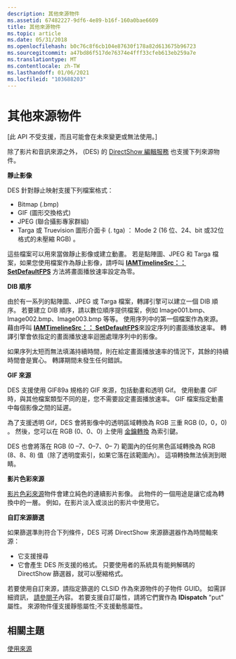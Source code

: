 ```yaml
---
description: 其他來源物件
ms.assetid: 67482227-9df6-4e89-b16f-160a0bae6609
title: 其他來源物件
ms.topic: article
ms.date: 05/31/2018
ms.openlocfilehash: b0c76c8f6cb104e87630f178a82d613675b96723
ms.sourcegitcommit: a47bd86f517de76374e4fff33cfeb613eb259a7e
ms.translationtype: MT
ms.contentlocale: zh-TW
ms.lasthandoff: 01/06/2021
ms.locfileid: "103688203"
---
```

# <a name="other-source-objects"></a>其他來源物件

\[此 API 不受支援，而且可能會在未來變更或無法使用。\]

除了影片和音訊來源之外， (DES) 的 [DirectShow 編輯服務](directshow-editing-services.md) 也支援下列來源物件。

**靜止影像**

DES 針對靜止映射支援下列檔案格式：

-   Bitmap (.bmp)
-   GIF (圖形交換格式) 
-   JPEG (聯合攝影專家群組) 
-   Targa 或 Truevision 圖形介面卡 (. tga) ： Mode 2 (16 位、24、bit 或32位格式的未壓縮 RGB) 。

這些檔案可以用來當做靜止影像或建立動畫。 若是點陣圖、JPEG 和 Targa 檔案，如果您使用檔案作為靜止影像，請呼叫 [**IAMTimelineSrc：： SetDefaultFPS**](iamtimelinesrc-setdefaultfps.md) 方法將畫面播放速率設定為零。

**DIB 順序**

由於有一系列的點陣圖、JPEG 或 Targa 檔案，轉譯引擎可以建立一個 DIB 順序。 若要建立 DIB 順序，請以數位順序提供檔案，例如 Image001.bmp、Image002.bmp、Image003.bmp 等等。 使用序列中的第一個檔案作為來源。 藉由呼叫 [**IAMTimelineSrc：： SetDefaultFPS**](iamtimelinesrc-setdefaultfps.md)來設定序列的畫面播放速率。 轉譯引擎會依指定的畫面播放速率迴圈處理序列中的影像。

如果序列太短而無法填滿持續時間，則在給定畫面播放速率的情況下，其餘的持續時間會是實心。 轉譯期間未發生任何錯誤。

**GIF 來源**

DES 支援使用 GIF89a 規格的 GIF 來源，包括動畫和透明 Gif。 使用動畫 GIF 時，與其他檔案類型不同的是，您不需要設定畫面播放速率。 GIF 檔案指定動畫中每個影像之間的延遲。

為了支援透明 Gif，DES 會將影像中的透明區域轉換為 RGB 三重 RGB (0，0，0) 。 然後，您可以在 RGB (0、0、0) 上使用 [金鑰轉換](key-transition.md) 為索引鍵。

DES 也會將落在 RGB (0 –7、0–7、0– 7) 範圍內的任何黑色區域轉換為 RGB (8、8、8) 值（除了透明度索引，如果它落在該範圍內）。 這項轉換無法偵測到眼睛。

**影片色彩來源**

[影片色彩來源](video-color-source.md)物件會建立純色的連續影片影像。 此物件的一個用途是讓它成為轉換中的一層。 例如，在影片淡入或淡出的影片中使用它。

**自訂來源篩選**

如果篩選準則符合下列條件，DES 可將 DirectShow 來源篩選器作為時間軸來源：

-   它支援搜尋
-   它會產生 DES 所支援的格式。 只要使用者的系統具有能夠解碼的 DirectShow 篩選器，就可以壓縮格式。

若要使用自訂來源，請指定篩選的 CLSID 作為來源物件的子物件 GUID。 如需詳細資訊， [請參閱子](subobjects.md)內容。 若要支援自訂屬性，請將它們實作為 **IDispatch** "put" 屬性。 來源物件僅支援靜態屬性;不支援動態屬性。

## <a name="related-topics"></a>相關主題

<dl> <dt>

[使用來源](working-with-sources.md)
</dt> </dl>

 

 



